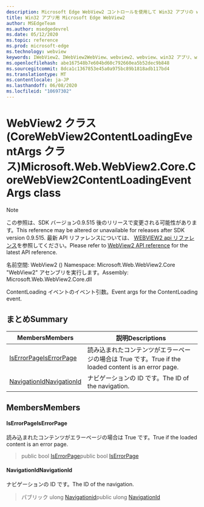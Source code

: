 ```yaml
---
description: Microsoft Edge WebView2 コントロールを使用して Win32 アプリの web コンテンツをホストする
title: Win32 アプリ用 Microsoft Edge WebView2
author: MSEdgeTeam
ms.author: msedgedevrel
ms.date: 05/12/2020
ms.topic: reference
ms.prod: microsoft-edge
ms.technology: webview
keywords: IWebView2、IWebView2WebView、webview2、webview、win32 アプリ、win32、edge、ICoreWebView2、ICoreWebView2Controller、browser control、edge html
ms.openlocfilehash: abe167548b7e604bd60c792660ea5b52dec9b848
ms.sourcegitcommit: 8dca1c1367853e45a0a975bc89b1818adb117bd4
ms.translationtype: MT
ms.contentlocale: ja-JP
ms.lasthandoff: 06/08/2020
ms.locfileid: "10697302"
---
```

# <span data-ttu-id="67019-104">WebView2 クラス (CoreWebView2ContentLoadingEventArgs クラス)</span><span class="sxs-lookup"><span data-stu-id="67019-104">Microsoft.Web.WebView2.Core.CoreWebView2ContentLoadingEventArgs class</span></span> 

> [!NOTE]
> <span data-ttu-id="67019-105">この参照は、SDK バージョン0.9.515 後のリリースで変更される可能性があります。</span><span class="sxs-lookup"><span data-stu-id="67019-105">This reference may be altered or unavailable for releases after SDK version 0.9.515.</span></span> <span data-ttu-id="67019-106">最新 API リファレンスについては、 [WEBVIEW2 api リファレンス](../../../webview2-api-reference.md)を参照してください。</span><span class="sxs-lookup"><span data-stu-id="67019-106">Please refer to [WebView2 API reference](../../../webview2-api-reference.md) for the latest API reference.</span></span>

<span data-ttu-id="67019-107">名前空間: WebView2 () </span><span class="sxs-lookup"><span data-stu-id="67019-107">Namespace: Microsoft.Web.WebView2.Core</span></span>\
<span data-ttu-id="67019-108">"WebView2" アセンブリを実行します。</span><span class="sxs-lookup"><span data-stu-id="67019-108">Assembly: Microsoft.Web.WebView2.Core.dll</span></span>

<span data-ttu-id="67019-109">ContentLoading イベントのイベント引数。</span><span class="sxs-lookup"><span data-stu-id="67019-109">Event args for the ContentLoading event.</span></span>

## <span data-ttu-id="67019-110">まとめ</span><span class="sxs-lookup"><span data-stu-id="67019-110">Summary</span></span>

 <span data-ttu-id="67019-111">Members</span><span class="sxs-lookup"><span data-stu-id="67019-111">Members</span></span>                        | <span data-ttu-id="67019-112">説明</span><span class="sxs-lookup"><span data-stu-id="67019-112">Descriptions</span></span>
--------------------------------|---------------------------------------------
[<span data-ttu-id="67019-113">IsErrorPage</span><span class="sxs-lookup"><span data-stu-id="67019-113">IsErrorPage</span></span>](#iserrorpage) | <span data-ttu-id="67019-114">読み込まれたコンテンツがエラーページの場合は True です。</span><span class="sxs-lookup"><span data-stu-id="67019-114">True if the loaded content is an error page.</span></span>
[<span data-ttu-id="67019-115">NavigationId</span><span class="sxs-lookup"><span data-stu-id="67019-115">NavigationId</span></span>](#navigationid) | <span data-ttu-id="67019-116">ナビゲーションの ID です。</span><span class="sxs-lookup"><span data-stu-id="67019-116">The ID of the navigation.</span></span>

## <span data-ttu-id="67019-117">Members</span><span class="sxs-lookup"><span data-stu-id="67019-117">Members</span></span>

#### <span data-ttu-id="67019-118">IsErrorPage</span><span class="sxs-lookup"><span data-stu-id="67019-118">IsErrorPage</span></span> 

<span data-ttu-id="67019-119">読み込まれたコンテンツがエラーページの場合は True です。</span><span class="sxs-lookup"><span data-stu-id="67019-119">True if the loaded content is an error page.</span></span>

> <span data-ttu-id="67019-120">public bool [IsErrorPage](#iserrorpage)</span><span class="sxs-lookup"><span data-stu-id="67019-120">public bool [IsErrorPage](#iserrorpage)</span></span>

#### <span data-ttu-id="67019-121">NavigationId</span><span class="sxs-lookup"><span data-stu-id="67019-121">NavigationId</span></span> 

<span data-ttu-id="67019-122">ナビゲーションの ID です。</span><span class="sxs-lookup"><span data-stu-id="67019-122">The ID of the navigation.</span></span>

> <span data-ttu-id="67019-123">パブリック ulong [Navigationid](#navigationid)</span><span class="sxs-lookup"><span data-stu-id="67019-123">public ulong [NavigationId](#navigationid)</span></span>

